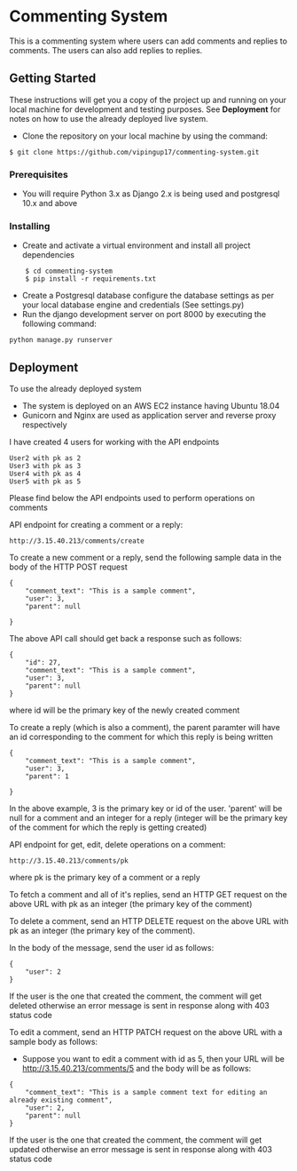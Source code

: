 # Commenting System

This is a commenting system where users can add comments and replies to comments. The users can also add replies to replies.

## Getting Started

These instructions will get you a copy of the project up and running on your local machine for development and testing purposes. See **Deployment** for notes on how to use the already deployed live system.

* Clone the repository on your local machine by using the command:
```
$ git clone https://github.com/vipingup17/commenting-system.git
```

### Prerequisites

* You will require Python 3.x as Django 2.x is being used and postgresql 10.x and above

### Installing

* Create and activate a virtual environment and install all project dependencies

```
	$ cd commenting-system
	$ pip install -r requirements.txt
```

* Create a Postgresql database configure the database settings as per your local database engine and credentials (See settings.py)
* Run the django development server on port 8000 by executing the following command:

```
python manage.py runserver
```

## Deployment

To use the already deployed system

* The system is deployed on an AWS EC2 instance having Ubuntu 18.04
* Gunicorn and Nginx are used as application server and reverse proxy respectively

I have created 4 users for working with the API endpoints

```
User2 with pk as 2
User3 with pk as 3
User4 with pk as 4
User5 with pk as 5
```

Please find below the API endpoints used to perform operations on comments

API endpoint for creating a comment or a reply:

```
http://3.15.40.213/comments/create
```

To create a new comment or a reply, send the following sample data in the body of the HTTP POST request

```
{
	"comment_text": "This is a sample comment",
	"user": 3,
	"parent": null

}
```

The above API call should get back a response such as follows:

```
{
    "id": 27,
    "comment_text": "This is a sample comment",
    "user": 3,
    "parent": null
}
```
where id will be the primary key of the newly created comment

To create a reply (which is also a comment), the parent paramter will have an id corresponding to the comment for which this reply is being written

```
{
	"comment_text": "This is a sample comment",
	"user": 3,
	"parent": 1

}
```

In the above example, 3 is the primary key or id of the user. 'parent' will be null for a comment and an integer for a reply (integer will be the primary key of the comment for which the reply is getting created)  

API endpoint for get, edit, delete operations on a comment:

```
http://3.15.40.213/comments/pk
```
where pk is the primary key of a comment or a reply

To fetch a comment and all of it's replies, send an HTTP GET request on the above URL with pk as an integer (the primary key of the comment)

To delete a comment, send an HTTP DELETE request on the above URL with pk as an integer (the primary key of the comment). 

In the body of the message, send the user id as follows:

```
{
	"user": 2
}
```
If the user is the one that created the comment, the comment will get deleted otherwise an error message is sent in response along with 403 status code

To edit a comment, send an HTTP PATCH request on the above URL with a sample body as follows:

* Suppose you want to edit a comment with id as 5, then your URL will be http://3.15.40.213/comments/5 and the body will be as follows:

```
{
	"comment_text": "This is a sample comment text for editing an already existing comment",
	"user": 2,
	"parent": null
}
```

If the user is the one that created the comment, the comment will get updated otherwise an error message is sent in response along with 403 status code
